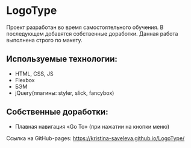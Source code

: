 # LogoType

Проект разработан во время самостоятельного обучения. В последующем добавятся собственные доработки. Данная работа выполнена строго по макету.

## Используемые технологии:
* HTML, CSS, JS
* Flexbox 
* БЭМ
* jQuery(плагины: styler, slick, fancybox)

## Собственные доработки:
* Плавная навигация «Go To» (при нажатии на кнопки меню)

Ссылка на GitHub-pages: https://kristina-saveleva.github.io/LogoType/
